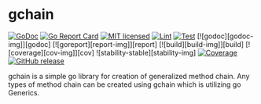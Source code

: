 # gchain

[![GoDoc](https://godoc.org/github.com/t-katsumura/gchain?status.svg)](http://godoc.org/github.com/t-katsumura/gchain)
[![Go Report Card](https://goreportcard.com/badge/github.com/t-katsumura/gchain)](https://goreportcard.com/report/github.com/t-katsumura/gchain)
[![MIT licensed](https://img.shields.io/badge/license-MIT-blue.svg)](./LICENSE)
[![Lint](http://gocover.io/_badge/github.com/t-katsumura/gchain)](http://gocover.io/github.com/t-katsumura/gchain)
[![Test](http://gocover.io/_badge/github.com/t-katsumura/gchain)](http://gocover.io/github.com/t-katsumura/gchain)
[![godoc][godoc-img]][godoc]
[![goreport][report-img]][report]
[![build][build-img]][build]
[![coverage][cov-img]][cov]
![stability-stable][stability-img]
[![Coverage](http://gocover.io/_badge/github.com/t-katsumura/gchain)](http://gocover.io/github.com/t-katsumura/gchain)
[![GitHub release](https://img.shields.io/github/release/t-katsumura/gchain/all.svg?style=flat-square)](https://github.com/t-katsumura/gchain/releases)


gchain is a simple go library for creation of generalized method chain.
Any types of method chain can be created using gchain which is utilizing go Generics.